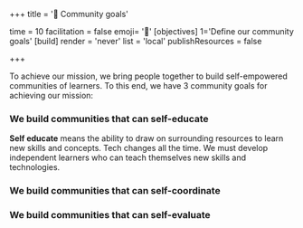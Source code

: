 +++
title = '🧭 Community goals'

time = 10
facilitation = false
emoji= '🧩'
[objectives]
1='Define our community goals'
[build]
  render = 'never'
  list = 'local'
  publishResources = false

+++

To achieve our mission, we bring people together to build self-empowered communities of learners. To this end, we have 3 community goals for achieving our mission:

### We build communities that can **self-educate**

**Self educate** means the ability to draw on surrounding resources to learn new skills and concepts. Tech changes all the time. We must develop independent learners who can teach themselves new skills and technologies.

### We build communities that can self-coordinate

### We build communities that can self-evaluate
